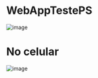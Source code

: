 # WebAppTestePS

![image](https://github.com/AugustoOmena/Autorization_Using_Identity/assets/122471298/2a94f8aa-2f90-4143-91b6-10f4196df73a)

# No celular
![image](https://github.com/AugustoOmena/Autorization_Using_Identity/assets/122471298/d55af5b4-3468-429e-8206-530e763cf4b6)
